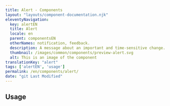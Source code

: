 ```yaml
---
title: Alert - Components
layout: "layouts/component-documentation.njk"
eleventyNavigation:
  key: alertEN
  title: Alert
  locale: en
  parent: componentsEN
  otherNames: notification, feedback.
  description: A message about an important and time-sensitive change.
  thumbnail: /images/common/components/preview-alert.svg
  alt: This is an image of the component
translationKey: "alert"
tags: ['alertEN', 'usage']
permalink: /en/components/alert/
date: "git Last Modified"
---
```


## Usage